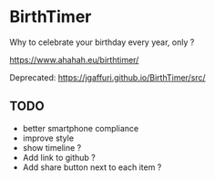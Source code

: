 # BirthTimer

Why to celebrate your birthday every year, only ?

https://www.ahahah.eu/birthtimer/

Deprecated: https://jgaffuri.github.io/BirthTimer/src/


## TODO

- better smartphone compliance
- improve style
- show timeline ?
- Add link to github ?
- Add share button next to each item ?
